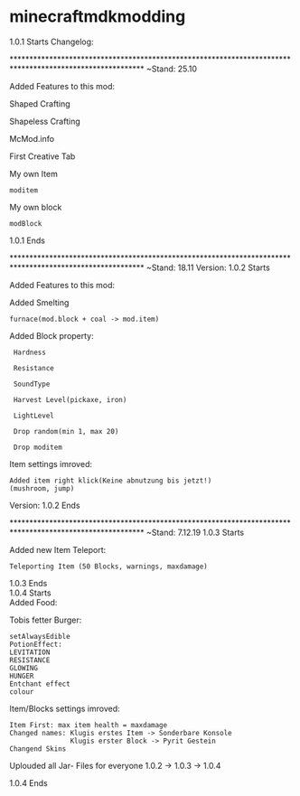 # minecraftmdkmodding
1.0.1 Starts
Changelog:

********************************************************************************************************* ~Stand: 25.10

Added Features to this mod:

Shaped Crafting

Shapeless Crafting

McMod.info

First Creative Tab

My own Item
   
    moditem

My own block
  
    modBlock

1.0.1 Ends

********************************************************************************************************* ~Stand: 18.11
Version: 1.0.2 Starts

Added Features to this mod:

Added Smelting
    
    furnace(mod.block + coal -> mod.item)

Added Block property:

     Hardness
  
     Resistance
  
     SoundType
  
     Harvest Level(pickaxe, iron)
  
     LightLevel
  
     Drop random(min 1, max 20)
  
     Drop moditem
     
Item settings imroved: 
                        
    Added item right klick(Keine abnutzung bis jetzt!)
    (mushroom, jump)
    
Version: 1.0.2 Ends

********************************************************************************************************* ~Stand: 7.12.19
1.0.3 Starts

Added new Item Teleport:
   
    Teleporting Item (50 Blocks, warnings, maxdamage)
    
1.0.3 Ends    
1.0.4 Starts    
Added Food:
     
Tobis fetter Burger:
    
    setAlwaysEdible
    PotionEffect:   
    LEVITATION
    RESISTANCE
    GLOWING
    HUNGER
    Entchant effect
    colour
    
Item/Blocks settings imroved:
    
    Item First: max item health = maxdamage
    Changed names: Klugis erstes Item -> Sonderbare Konsole
                   Klugis erster Block -> Pyrit Gestein
    Changend Skins
    
Uplouded all Jar- Files for everyone 1.0.2 -> 1.0.3 -> 1.0.4 

1.0.4 Ends
